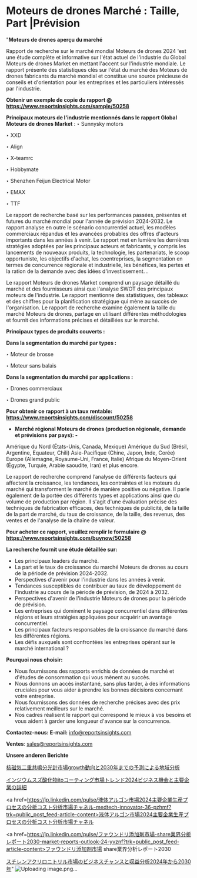 # Moteurs de drones Marché : Taille, Part |Prévision

"<strong>Moteurs de drones aperçu du marché</strong>

Rapport de recherche sur le marché mondial Moteurs de drones 2024 'est une étude complète et informative sur l'état actuel de l'industrie du Global Moteurs de drones Market en mettant l'accent sur l'industrie mondiale. Le rapport présente des statistiques clés sur l'état du marché des Moteurs de drones fabricants du marché mondial et constitue une source précieuse de conseils et d'orientation pour les entreprises et les particuliers intéressés par l'industrie.

<strong>Obtenir un exemple de copie du rapport @ <a href=https://www.reportsinsights.com/sample/50258>https://www.reportsinsights.com/sample/50258</a></strong>

<strong>Principaux moteurs de l'industrie mentionnés dans le rapport Global Moteurs de drones Market</strong> :
‣ Sunnysky motors

‣ XXD

‣ Align

‣ X-teamrc

‣ Hobbymate

‣ Shenzhen Feijun Electrical Motor

‣ EMAX

‣ TTF

Le rapport de recherche basé sur les performances passées, présentes et futures du marché mondial pour l'année de prévision 2024-2032. Le rapport analyse en outre le scénario concurrentiel actuel, les modèles commerciaux répandus et les avancées probables des offres d'acteurs importants dans les années à venir. Le rapport met en lumière les dernières stratégies adoptées par les principaux acteurs et fabricants, y compris les lancements de nouveaux produits, la technologie, les partenariats, le scoop opportuniste, les objectifs d'achat, les coentreprises, la segmentation en termes de concurrence régionale et industrielle, les bénéfices, les pertes et la ration de la demande avec des idées d'investissement. .

Le rapport Moteurs de drones Market comprend un paysage détaillé du marché et des fournisseurs ainsi que l'analyse SWOT des principaux moteurs de l'industrie. Le rapport mentionne des statistiques, des tableaux et des chiffres pour la planification stratégique qui mène au succès de l'organisation. Le rapport de recherche examine également la taille du marché Moteurs de drones, partage en utilisant différentes méthodologies et fournit des informations précises et détaillées sur le marché.

<strong>Principaux types de produits couverts :</strong>

<strong>Dans la segmentation du marché par types :</strong>

‣ Moteur de brosse

‣ Moteur sans balais

<strong>Dans la segmentation du marché par applications :</strong>

‣ Drones commerciaux

‣ Drones grand public

<strong>Pour obtenir ce rapport à un taux rentable: <a href=https://www.reportsinsights.com/discount/50258>https://www.reportsinsights.com/discount/50258</a></strong>
<ul>
  <li><strong>Marché régional Moteurs de drones (production régionale, demande et prévisions par pays): -</strong></li>
</ul>
Amérique du Nord (États-Unis, Canada, Mexique)
Amérique du Sud (Brésil, Argentine, Equateur, Chili)
Asie-Pacifique (Chine, Japon, Inde, Corée)
Europe (Allemagne, Royaume-Uni, France, Italie)
Afrique du Moyen-Orient (Égypte, Turquie, Arabie saoudite, Iran) et plus encore.

Le rapport de recherche comprend l’analyse de différents facteurs qui affectent la croissance, les tendances, les contraintes et les moteurs du marché qui transforment le marché de manière positive ou négative. Il parle également de la portée des différents types et applications ainsi que du volume de production par région. Il s'agit d'une évaluation précise des techniques de fabrication efficaces, des techniques de publicité, de la taille de la part de marché, du taux de croissance, de la taille, des revenus, des ventes et de l'analyse de la chaîne de valeur.

<strong>Pour acheter ce rapport, veuillez remplir le formulaire @   <a href=https://www.reportsinsights.com/buynow/50258>https://www.reportsinsights.com/buynow/50258</a></strong>

<strong>La recherche fournit une étude détaillée sur:</strong>
<ul>
  <li>Les principaux leaders du marché.</li>
  <li>La part et le taux de croissance du marché Moteurs de drones au cours de la période de prévision 2024-2032.</li>
  <li>Perspectives d'avenir pour l'industrie dans les années à venir.</li>
  <li>Tendances susceptibles de contribuer au taux de développement de l'industrie au cours de la période de prévision, de 2024 à 2032.</li>
  <li>Perspectives d'avenir de l'industrie Moteurs de drones pour la période de prévision.</li>
  <li>Les entreprises qui dominent le paysage concurrentiel dans différentes régions et leurs stratégies appliquées pour acquérir un avantage concurrentiel.</li>
  <li>Les principaux facteurs responsables de la croissance du marché dans les différentes régions.</li>
  <li>Les défis auxquels sont confrontées les entreprises opérant sur le marché international ?</li>
</ul>
<strong>Pourquoi nous choisir:</strong>
<ul>
  <li>Nous fournissons des rapports enrichis de données de marché et d'études de consommation qui vous mènent au succès.</li>
  <li>Nous donnons un accès instantané, sans plus tarder, à des informations cruciales pour vous aider à prendre les bonnes décisions concernant votre entreprise.</li>
  <li>Nous fournissons des données de recherche précises avec des prix relativement meilleurs sur le marché.</li>
  <li>Nos cadres réalisent le rapport qui correspond le mieux à vos besoins et vous aident à garder une longueur d'avance sur la concurrence.</li>
</ul>
<strong>Contactez-nous:
</strong><strong>E-mail:</strong> <a href=mailto:info@reportsinsights.com>info@reportsinsights.com</a>

<strong>Ventes</strong>: <a href=mailto:sales@reportsinsights.com>sales@reportsinsights.com</a>

<strong>Unsere anderen Berichte</strong>

<a href=https://www.linkedin.com/pulse/核磁気二重共鳴分光計市場growth動向と2030年までの予測による地域分析-reports-insights-expert-8xv0e/>核磁気二重共鳴分光計市場growth動向と2030年までの予測による地域分析</a>

<a href=https://www.linkedin.com/pulse/インジウムスズ酸化物itoコーティング市場トレンド2024ビジネス機会と主要企業の詳細-infopulse-daily-360-hgfxf/>インジウムスズ酸化物itoコーティング市場トレンド2024ビジネス機会と主要企業の詳細</a>

<a href=https://jp.linkedin.com/pulse/液体アルゴン市場2024主要企業生産プロセスの分析コスト分析市場チャネル-medtech-innovator-36-pzhmf?trk=public_post_feed-article-content>液体アルゴン市場2024主要企業生産プロセスの分析コスト分析市場チャネル</a>

<a href=https://jp.linkedin.com/pulse/ファウンドリ添加剤市場-share業界分析レポート2030-market-reports-outlook-24-yvznf?trk=public_post_feed-article-content>ファウンドリ添加剤市場 share業界分析レポート2030</a>

<a href=https://www.linkedin.com/pulse/スチレンアクリロニトリル市場のビジネスチャンスと収益分析2024年から2030年-infopulse-daily-360-skhrf/>スチレンアクリロニトリル市場のビジネスチャンスと収益分析2024年から2030年</a>"
![Uploading image.png…]()
